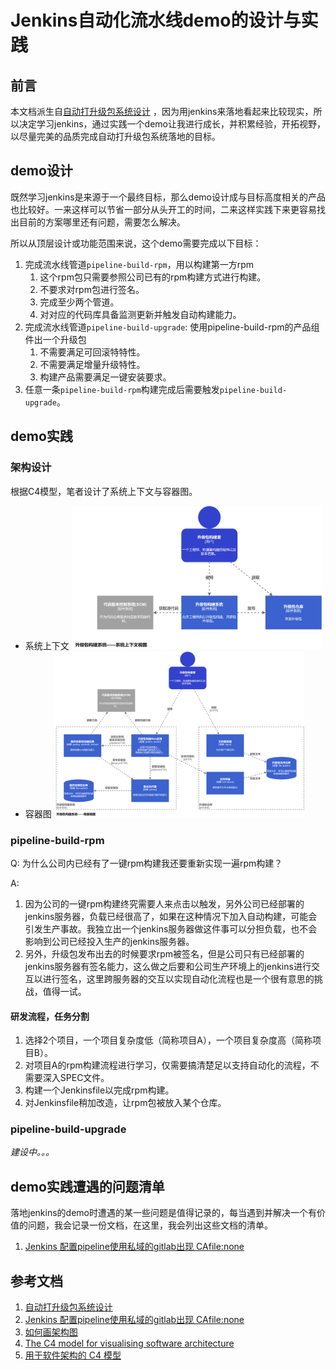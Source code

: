 # Jenkins自动化流水线demo的设计与实践

## 前言

本文档派生自[自动打升级包系统设计](./build_upgrade_package_automatically_design.md)
，因为用jenkins来落地看起来比较现实，所以决定学习jenkins，通过实践一个demo让我进行成长，并积累经验，开拓视野，以尽量完美的品质完成自动打升级包系统落地的目标。

## demo设计

既然学习jenkins是来源于一个最终目标，那么demo设计成与目标高度相关的产品也比较好。一来这样可以节省一部分从头开工的时间，二来这样实践下来更容易找出目前的方案哪里还有问题，需要怎么解决。

所以从顶层设计或功能范围来说，这个demo需要完成以下目标：

1. 完成流水线管道`pipeline-build-rpm`，用以构建第一方rpm
    1. 这个rpm包只需要参照公司已有的rpm构建方式进行构建。
    2. 不要求对rpm包进行签名。
    3. 完成至少两个管道。
    4. 对对应的代码库具备监测更新并触发自动构建能力。
2. 完成流水线管道`pipeline-build-upgrade`: 使用pipeline-build-rpm的产品组件出一个升级包
    1. 不需要满足可回滚特特性。
    2. 不需要满足增量升级特性。
    3. 构建产品需要满足一键安装要求。
3. 任意一条`pipeline-build-rpm`构建完成后需要触发`pipeline-build-upgrade`。

## demo实践

### 架构设计

根据C4模型，笔者设计了系统上下文与容器图。
- 系统上下文
  <img src="docImg/demo_architecture_system_context_diagram.png" width="400" alt="系统上下文架构图">
- 容器图
  <img src="docImg/demo_architecture_container_diagram.png" width="400" alt="容器图">

### pipeline-build-rpm

Q: 为什么公司内已经有了一键rpm构建我还要重新实现一遍rpm构建？

A:
1. 因为公司的一键rpm构建终究需要人来点击以触发，另外公司已经部署的jenkins服务器，负载已经很高了，如果在这种情况下加入自动构建，可能会引发生产事故。我独立出一个jenkins服务器做这件事可以分担负载，也不会影响到公司已经投入生产的jenkins服务器。
2. 另外，升级包发布出去的时候要求rpm被签名，但是公司只有已经部署的jenkins服务器有签名能力，这么做之后要和公司生产环境上的jenkins进行交互以进行签名，这里跨服务器的交互以实现自动化流程也是一个很有意思的挑战，值得一试。

#### 研发流程，任务分割

1. 选择2个项目，一个项目复杂度低（简称项目A），一个项目复杂度高（简称项目B）。
2. 对项目A的rpm构建流程进行学习，仅需要搞清楚足以支持自动化的流程，不需要深入SPEC文件。
3. 构建一个Jenkinsfile以完成rpm构建。
4. 对Jenkinsfile稍加改造，让rpm包被放入某个仓库。

### pipeline-build-upgrade
*建设中。。。*

## demo实践遭遇的问题清单

落地jenkins的demo时遭遇的某一些问题是值得记录的，每当遇到并解决一个有价值的问题，我会记录一份文档，在这里，我会列出这些文档的清单。

1. [Jenkins 配置pipeline使用私域的gitlab出现 CAfile:none](../../CI&CD/Jenkins_add_repos_url_but_err_cafile_none.md)

## 参考文档

1. [自动打升级包系统设计](./build_upgrade_package_automatically_design.md)
2. [Jenkins 配置pipeline使用私域的gitlab出现 CAfile:none](../../CI&CD/Jenkins_add_repos_url_but_err_cafile_none.md)
3. [如何画架构图](https://www.zhihu.com/question/27440059/answer/2082321229)
4. [The C4 model for visualising software architecture](https://c4model.com)
5. [用于软件架构的 C4 模型](https://www.infoq.cn/article/C4-architecture-model)